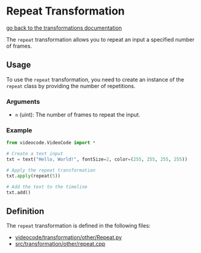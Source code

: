 # Repeat Transformation

[go back to the transformations documentation](transformation.md)

The `repeat` transformation allows you to repeat an input a specified number of frames.

## Usage

To use the `repeat` transformation, you need to create an instance of the `repeat` class by providing the number of repetitions.

### Arguments

- `n` (uint): The number of frames to repeat the input.

### Example

```python
from videocode.VideoCode import *

# Create a text input
txt = text("Hello, World!", fontSize=2, color=(255, 255, 255, 255))

# Apply the repeat transformation
txt.apply(repeat(5))

# Add the text to the timeline
txt.add()
```

## Definition

The `repeat` transformation is defined in the following files:
- [videocode/transformation/other/Repeat.py](../../../videocode/transformation/other/Repeat.py)
- [src/transformation/other/repeat.cpp](../../../src/transformation/other/repeat.cpp)
